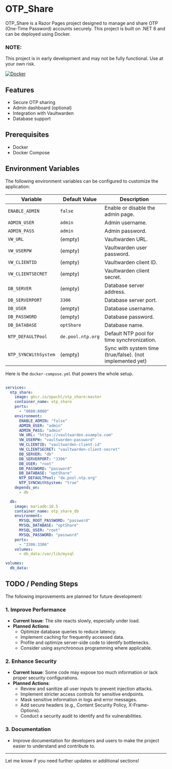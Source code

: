 # OTP_Share
OTP_Share is a Razor Pages project designed to manage and share OTP (One-Time Password) accounts securely. This project is built on .NET 8 and can be deployed using Docker.

### NOTE:
This project is in early development and may not be fully functional. Use at your own risk.

[![Docker](https://github.com/Opachl/OTP_Share/actions/workflows/docker-publish.yml/badge.svg?branch=master)](https://github.com/Opachl/OTP_Share/actions/workflows/docker-publish.yml)

## Features
- Secure OTP sharing
- Admin dashboard (optional)
- Integration with Vaultwarden
- Database support

## Prerequisites
- Docker
- Docker Compose

## Environment Variables
The following environment variables can be configured to customize the application:

| Variable              | Default Value       | Description                                      |
|-----------------------|---------------------|--------------------------------------------------|
| `ENABLE_ADMIN`        | `false`            | Enable or disable the admin page.               |
| `ADMIN_USER`          | `admin`            | Admin username.                                 |
| `ADMIN_PASS`          | `admin`            | Admin password.                                 |
| `VW_URL`              | (empty)            | Vaultwarden URL.                                |
| `VW_USERPW`           | (empty)            | Vaultwarden user password.                      |
| `VW_CLIENTID`         | (empty)            | Vaultwarden client ID.                          |
| `VW_CLIENTSECRET`     | (empty)            | Vaultwarden client secret.                      |
| `DB_SERVER`           | (empty)            | Database server address.                        |
| `DB_SERVERPORT`       | `3306`             | Database server port.                           |
| `DB_USER`             | (empty)            | Database username.                              |
| `DB_PASSWORD`         | (empty)            | Database password.                              |
| `DB_DATABASE`         | `optShare`         | Database name.                                  |
| `NTP_DEFAULTPool`     | `de.pool.ntp.org`  | Default NTP pool for time synchronization.      |
| `NTP_SYNCWithSystem`  | (empty)            | Sync with system time (true/false).  (not implemented yet)          |


Here is the `docker-compose.yml` that powers the whole setup.
```yaml

services:
  otp_share:
    image: ghcr.io/opachl/otp_share:master
    container_name: otp_share
    ports:
      - "8080:8080"
    environment:
      ENABLE_ADMIN: "false"
      ADMIN_USER: "admin"
      ADMIN_PASS: "admin"
      VW_URL: "https://vaultwarden.example.com"
      VW_USERPW: "vaultwarden-password"
      VW_CLIENTID: "vaultwarden-client-id"
      VW_CLIENTSECRET: "vaultwarden-client-secret"
      DB_SERVER: "db"
      DB_SERVERPORT: "3306"
      DB_USER: "root"
      DB_PASSWORD: "password"
      DB_DATABASE: "optShare"
      NTP_DEFAULTPool: "de.pool.ntp.org"
      NTP_SYNCWithSystem: "true"
    depends_on:
      - db

  db:
    image: mariadb:10.5
    container_name: otp_share_db
    environment:
      MYSQL_ROOT_PASSWORD: "password"
      MYSQL_DATABASE: "optShare"
      MYSQL_USER: "root"
      MYSQL_PASSWORD: "password"
    ports:
      - "3306:3306"
    volumes:
      - db_data:/var/lib/mysql

volumes:
  db_data:
```

## TODO / Pending Steps
The following improvements are planned for future development:

### 1. Improve Performance
- **Current Issue**: The site reacts slowly, especially under load.
- **Planned Actions**:
  - Optimize database queries to reduce latency.
  - Implement caching for frequently accessed data.
  - Profile and optimize server-side code to identify bottlenecks.
  - Consider using asynchronous programming where applicable.

### 2. Enhance Security
- **Current Issue**: Some code may expose too much information or lack proper security configurations.
- **Planned Actions**:
  - Review and sanitize all user inputs to prevent injection attacks.
  - Implement stricter access controls for sensitive endpoints.
  - Mask sensitive information in logs and error messages.
  - Add secure headers (e.g., Content Security Policy, X-Frame-Options).
  - Conduct a security audit to identify and fix vulnerabilities.

### 3. Documentation
- Improve documentation for developers and users to make the project easier to understand and contribute to.

---

Let me know if you need further updates or additional sections!